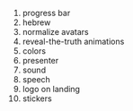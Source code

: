 1. progress bar
1. hebrew
1. normalize avatars
1. reveal-the-truth animations
1. colors
1. presenter
1. sound
1. speech
1. logo on landing
1. stickers

